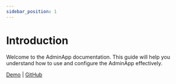 ```yaml
---
sidebar_position: 1
---
```


# Introduction

Welcome to the AdminApp documentation. This guide will help you understand how to use and configure the AdminApp effectively.

[Demo](https://headless-adminapp-examples.vercel.app/) | [GitHub](https://github.com/headless-adminapp/adminapp)
